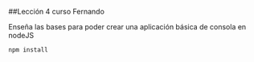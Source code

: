 ##Lección 4 curso Fernando

Enseña las bases para poder crear una aplicación básica de consola en nodeJS
```
npm install
```